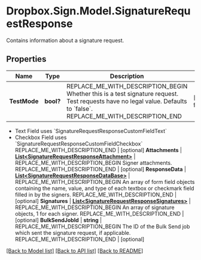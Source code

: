 # Dropbox.Sign.Model.SignatureRequestResponse
Contains information about a signature request.

## Properties

Name | Type | Description | Notes
------------ | ------------- | ------------- | -------------
**TestMode** | **bool?** | REPLACE_ME_WITH_DESCRIPTION_BEGIN Whether this is a test signature request. Test requests have no legal value. Defaults to &#x60;false&#x60;. REPLACE_ME_WITH_DESCRIPTION_END | [optional] [default to false]**SignatureRequestId** | **string** | REPLACE_ME_WITH_DESCRIPTION_BEGIN The id of the SignatureRequest. REPLACE_ME_WITH_DESCRIPTION_END | [optional] **RequesterEmailAddress** | **string** | REPLACE_ME_WITH_DESCRIPTION_BEGIN The email address of the initiator of the SignatureRequest. REPLACE_ME_WITH_DESCRIPTION_END | [optional] **Title** | **string** | REPLACE_ME_WITH_DESCRIPTION_BEGIN The title the specified Account uses for the SignatureRequest. REPLACE_ME_WITH_DESCRIPTION_END | [optional] **OriginalTitle** | **string** | REPLACE_ME_WITH_DESCRIPTION_BEGIN Default Label for account. REPLACE_ME_WITH_DESCRIPTION_END | [optional] **Subject** | **string** | REPLACE_ME_WITH_DESCRIPTION_BEGIN The subject in the email that was initially sent to the signers. REPLACE_ME_WITH_DESCRIPTION_END | [optional] **Message** | **string** | REPLACE_ME_WITH_DESCRIPTION_BEGIN The custom message in the email that was initially sent to the signers. REPLACE_ME_WITH_DESCRIPTION_END | [optional] **Metadata** | **Object** | REPLACE_ME_WITH_DESCRIPTION_BEGIN The metadata attached to the signature request. REPLACE_ME_WITH_DESCRIPTION_END | [optional] **CreatedAt** | **int** | REPLACE_ME_WITH_DESCRIPTION_BEGIN Time the signature request was created. REPLACE_ME_WITH_DESCRIPTION_END | [optional] **ExpiresAt** | **int** | REPLACE_ME_WITH_DESCRIPTION_BEGIN The time when the signature request will expire unsigned signatures. See [Signature Request Expiration Date](https://developers.hellosign.com/docs/signature-request/expiration/) for details. REPLACE_ME_WITH_DESCRIPTION_END | [optional] **IsComplete** | **bool** | REPLACE_ME_WITH_DESCRIPTION_BEGIN Whether or not the SignatureRequest has been fully executed by all signers. REPLACE_ME_WITH_DESCRIPTION_END | [optional] **IsDeclined** | **bool** | REPLACE_ME_WITH_DESCRIPTION_BEGIN Whether or not the SignatureRequest has been declined by a signer. REPLACE_ME_WITH_DESCRIPTION_END | [optional] **HasError** | **bool** | REPLACE_ME_WITH_DESCRIPTION_BEGIN Whether or not an error occurred (either during the creation of the SignatureRequest or during one of the signings). REPLACE_ME_WITH_DESCRIPTION_END | [optional] **FilesUrl** | **string** | REPLACE_ME_WITH_DESCRIPTION_BEGIN The URL where a copy of the request&#39;s documents can be downloaded. REPLACE_ME_WITH_DESCRIPTION_END | [optional] **SigningUrl** | **string** | REPLACE_ME_WITH_DESCRIPTION_BEGIN The URL where a signer, after authenticating, can sign the documents. This should only be used by users with existing Dropbox Sign accounts as they will be required to log in before signing. REPLACE_ME_WITH_DESCRIPTION_END | [optional] **DetailsUrl** | **string** | REPLACE_ME_WITH_DESCRIPTION_BEGIN The URL where the requester and the signers can view the current status of the SignatureRequest. REPLACE_ME_WITH_DESCRIPTION_END | [optional] **CcEmailAddresses** | **List&lt;string&gt;** | REPLACE_ME_WITH_DESCRIPTION_BEGIN A list of email addresses that were CCed on the SignatureRequest. They will receive a copy of the final PDF once all the signers have signed. REPLACE_ME_WITH_DESCRIPTION_END | [optional] **SigningRedirectUrl** | **string** | REPLACE_ME_WITH_DESCRIPTION_BEGIN The URL you want the signer redirected to after they successfully sign. REPLACE_ME_WITH_DESCRIPTION_END | [optional] **FinalCopyUri** | **string** | REPLACE_ME_WITH_DESCRIPTION_BEGIN The path where the completed document can be downloaded REPLACE_ME_WITH_DESCRIPTION_END | [optional] **TemplateIds** | **List&lt;string&gt;** | REPLACE_ME_WITH_DESCRIPTION_BEGIN Templates IDs used in this SignatureRequest (if any). REPLACE_ME_WITH_DESCRIPTION_END | [optional] **CustomFields** | [**List&lt;SignatureRequestResponseCustomFieldBase&gt;**](SignatureRequestResponseCustomFieldBase.md) | REPLACE_ME_WITH_DESCRIPTION_BEGIN An array of Custom Field objects containing the name and type of each custom field.

* Text Field uses &#x60;SignatureRequestResponseCustomFieldText&#x60;
* Checkbox Field uses &#x60;SignatureRequestResponseCustomFieldCheckbox&#x60; REPLACE_ME_WITH_DESCRIPTION_END | [optional] **Attachments** | [**List&lt;SignatureRequestResponseAttachment&gt;**](SignatureRequestResponseAttachment.md) | REPLACE_ME_WITH_DESCRIPTION_BEGIN Signer attachments. REPLACE_ME_WITH_DESCRIPTION_END | [optional] **ResponseData** | [**List&lt;SignatureRequestResponseDataBase&gt;**](SignatureRequestResponseDataBase.md) | REPLACE_ME_WITH_DESCRIPTION_BEGIN An array of form field objects containing the name, value, and type of each textbox or checkmark field filled in by the signers. REPLACE_ME_WITH_DESCRIPTION_END | [optional] **Signatures** | [**List&lt;SignatureRequestResponseSignatures&gt;**](SignatureRequestResponseSignatures.md) | REPLACE_ME_WITH_DESCRIPTION_BEGIN An array of signature objects, 1 for each signer. REPLACE_ME_WITH_DESCRIPTION_END | [optional] **BulkSendJobId** | **string** | REPLACE_ME_WITH_DESCRIPTION_BEGIN The ID of the Bulk Send job which sent the signature request, if applicable. REPLACE_ME_WITH_DESCRIPTION_END | [optional] 

[[Back to Model list]](../README.md#documentation-for-models) [[Back to API list]](../README.md#documentation-for-api-endpoints) [[Back to README]](../README.md)

